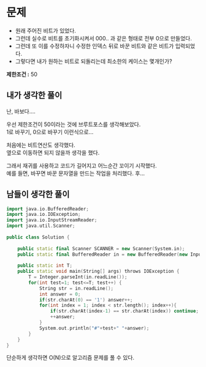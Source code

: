 # 문제 
    
* 원래 주어진 비트가 있었다.        
* 그런데 실수로 비트를 초기화시켜서 000.. 과 같은 형태로 전부 0으로 만들었다.   
* 그런데 또 이를 수정하자니 수정한 인덱스 뒤로 바꾼 비트와 같은 비트가 입력되었다.  
* 그렇다면 내가 원하는 비트로 되돌리는데 최소한의 케이스는 몇개인가?  
  
**제한조건 :** 50   

## 내가 생각한 풀이  
난, 바보다....
      
              
우선 제한조건이 50이라는 것에 브루트포스를 생각해보았다.            
1로 바꾸기, 0으로 바꾸기 이런식으로...       
    
처음에는 비트연산도 생각했다.      
옆으로 이동하면 되지 않을까 생각을 했다.      
   
그래서 재귀를 사용하고 코드가 길어지고 어느순간 꼬이기 시작했다.     
예를 들면, 바꾸면 바꾼 문자열을 만드는 작업을 처리했다.  후...  
  
## 남들이 생각한 풀이 

```c++
import java.io.BufferedReader;
import java.io.IOException;
import java.io.InputStreamReader;
import java.util.Scanner;
 
public class Solution {
 
    public static final Scanner SCANNER = new Scanner(System.in);
    public static final BufferedReader in = new BufferedReader(new InputStreamReader(System.in));
 
    public static int T;
    public static void main(String[] args) throws IOException {
        T = Integer.parseInt(in.readLine());
        for(int test=1; test<=T; test++) {
            String str = in.readLine();
            int answer = 0;
            if(str.charAt(0) == '1') answer++;
            for(int index = 1; index < str.length(); index++){
                if(str.charAt(index-1) == str.charAt(index)) continue;
                ++answer;
            }
            System.out.println("#"+test+" "+answer);
        }
    }
}
```
단순하게 생각하면 O(N)으로 알고리즘 문제를 풀 수 있다.        

  
 

